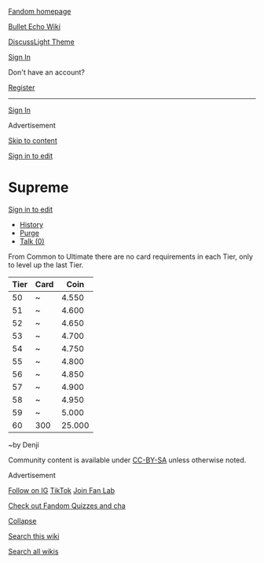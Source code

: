 [Fandom homepage](https://www.fandom.com/)

[Bullet Echo Wiki](https://bullet-echo.fandom.com/)

[Discuss](https://bullet-echo.fandom.com/f "Discuss")[Light Theme](https://bullet-echo.fandom.com/wiki/Supreme# "Light Theme")

[Sign In](https://auth.fandom.com/signin?source=mw&redirect=https%3A%2F%2Fbullet-echo.fandom.com%2Fwiki%2FSupreme)

Don't have an account?

[Register](https://auth.fandom.com/register?source=mw&redirect=https%3A%2F%2Fbullet-echo.fandom.com%2Fwiki%2FSupreme)

* * *

[Sign In](https://auth.fandom.com/signin?source=mw&redirect=https%3A%2F%2Fbullet-echo.fandom.com%2Fwiki%2FSupreme)

Advertisement

[Skip to content](https://bullet-echo.fandom.com/wiki/Supreme#page-header)

[Sign in to edit](https://auth.fandom.com/signin?redirect=https%3A%2F%2Fbullet-echo.fandom.com%2Fwiki%2FSupreme%3Fveaction%3Dedit&uselang=en)

# Supreme

[Sign in to edit](https://auth.fandom.com/signin?redirect=https%3A%2F%2Fbullet-echo.fandom.com%2Fwiki%2FSupreme%3Fveaction%3Dedit&uselang=en)

- [History](https://bullet-echo.fandom.com/wiki/Supreme?action=history)
- [Purge](https://bullet-echo.fandom.com/wiki/Supreme?action=purge)
- [Talk (0)](https://bullet-echo.fandom.com/wiki/Talk:Supreme?action=edit&redlink=1)

From Common to Ultimate there are no card requirements in each Tier, only to level up the last Tier.

| Tier | Card | Coin |
| --- | --- | --- |
| 50 | ~ | 4.550 |
| 51 | ~ | 4.600 |
| 52 | ~ | 4.650 |
| 53 | ~ | 4.700 |
| 54 | ~ | 4.750 |
| 55 | ~ | 4.800 |
| 56 | ~ | 4.850 |
| 57 | ~ | 4.900 |
| 58 | ~ | 4.950 |
| 59 | ~ | 5.000 |
| 60 | 300 | 25.000 |

~by Denji

Community content is available under [CC-BY-SA](https://www.fandom.com/licensing) unless otherwise noted.

Advertisement

[Follow on IG](https://bit.ly/FandomIG) [TikTok](https://bit.ly/TikTokFandom) [Join Fan Lab](https://bit.ly/FanLabWikiBar)

[Check out Fandom Quizzes and cha](https://bit.ly/WBTrivia2)

[Collapse](https://bullet-echo.fandom.com/wiki/Supreme# "Collapse")

[Search this wiki](https://bullet-echo.fandom.com/wiki/Special:Search?scope=internal&query=&h=1&isFromHighlightActions=on)

[Search all wikis](https://bullet-echo.fandom.com/wiki/Special:Search?scope=cross-wiki&query=&h=1&isFromHighlightActions=on)